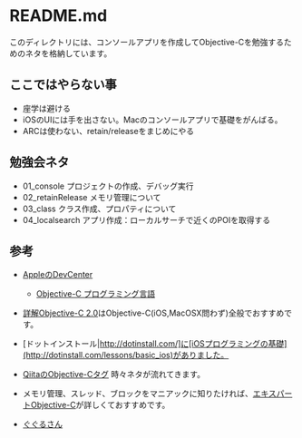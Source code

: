 README.md
====
このディレクトリには、コンソールアプリを作成してObjective-Cを勉強するためのネタを格納しています。


ここではやらない事
---
* 座学は避ける
* iOSのUIには手を出さない。Macのコンソールアプリで基礎をがんばる。
* ARCは使わない、retain/releaseをまじめにやる


勉強会ネタ
----
* 01_console プロジェクトの作成、デバッグ実行
* 02_retainRelease メモリ管理について
* 03_class クラス作成、プロパティについて
* 04_localsearch アプリ作成：ローカルサーチで近くのPOIを取得する


参考
----
* [AppleのDevCenter](https://developer.apple.com/jp/devcenter/ios/library/japanese.html)
    * [Objective-C プログラミング言語](https://developer.apple.com/jp/devcenter/ios/library/documentation/ObjC.pdf)

* [詳解Objective-C 2.0](http://www.amazon.co.jp/%E8%A9%B3%E8%A7%A3-Objective-C-2-0-%E7%AC%AC3%E7%89%88-%E8%8D%BB%E5%8E%9F/dp/4797368276/ref=sr_1_1?s=books&ie=UTF8&qid=1345701754&sr=1-1)はObjective-C(iOS,MacOSX問わず)全般でおすすめです。

* [ドットインストール|http://dotinstall.com/]に[iOSプログラミングの基礎](http://dotinstall.com/lessons/basic_ios)がありました。

* [QiitaのObjective-Cタグ](http://qiita.com/tags/Objective-C) 時々ネタが流れてきます。

* メモリ管理、スレッド、ブロックをマニアックに知りたければ、[エキスパートObjective-C](http://www.amazon.co.jp/%E3%82%A8%E3%82%AD%E3%82%B9%E3%83%91%E3%83%BC%E3%83%88Objective-C%E3%83%97%E3%83%AD%E3%82%B0%E3%83%A9%E3%83%9F%E3%83%B3%E3%82%B0-%EF%BC%8DiOS-OS-X%E3%81%AE%E3%83%A1%E3%83%A2%E3%83%AA%E7%AE%A1%E7%90%86%E3%81%A8%E3%83%9E%E3%83%AB%E3%83%81%E3%82%B9%E3%83%AC%E3%83%83%E3%83%89%EF%BC%8D-%E5%9D%82%E6%9C%AC/dp/4844331094)が詳しくておすすめです。

* [ぐぐるさん](http://www.google.co.jp/search?q=objective-C&sugexp=chrome,mod=17&sourceid=chrome&ie=UTF-8#hl=ja&sclient=psy-ab&q=objective-C+%E5%85%A5%E9%96%80&oq=objective-C+%E5%85%A5%E9%96%80&gs_l=serp.3..0l8.2061.3533.0.3814.9.9.0.0.0.2.116.806.7j2.9.0...0.0...1c.dFmVOU3gKdE&pbx=1&bav=on.2,or.r_gc.r_pw.r_qf.&fp=60e72f2798c919cf&biw=948&bih=561)

